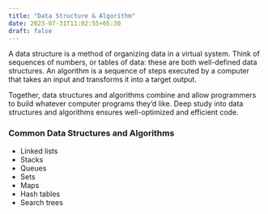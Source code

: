 ```yaml
---
title: "Data Structure & Algorithm"
date: 2023-07-31T11:02:55+05:30
draft: false
---
```


A data structure is a method of organizing data in a virtual system. Think of sequences of numbers, or tables of data: these are both well-defined data structures. An algorithm is a sequence of steps executed by a computer that takes an input and transforms it into a target output.

Together, data structures and algorithms combine and allow programmers to build whatever computer programs they’d like. Deep study into data structures and algorithms ensures well-optimized and efficient code.

### Common Data Structures and Algorithms

- Linked lists
- Stacks
- Queues
- Sets
- Maps
- Hash tables
- Search trees

